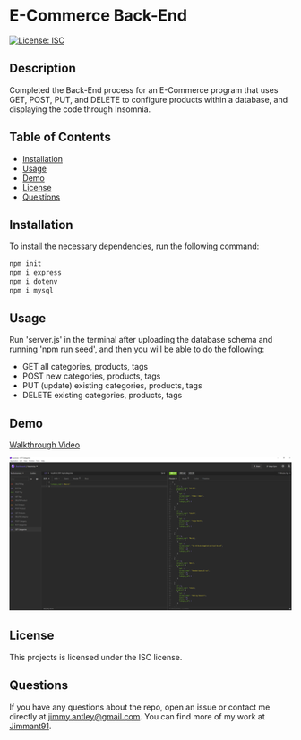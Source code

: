 # E-Commerce Back-End
  [![License: ISC](https://img.shields.io/badge/License-ISC-blue.svg)](https://opensource.org/licenses/ISC)

  ## Description
  Completed the Back-End process for an E-Commerce program that uses GET, POST, PUT, and DELETE to configure products within a database, and displaying the code through Insomnia.
  
  ## Table of Contents
  * [Installation](##-installation)
  * [Usage](##-usage)
  * [Demo](##-demo)
  * [License](##-license)
  * [Questions](##-questions)
  
  ## Installation
  To install the necessary dependencies, run the following command:
  ```
  npm init
  npm i express
  npm i dotenv
  npm i mysql
  ```
  ## Usage
  Run 'server.js' in the terminal after uploading the database schema and running 'npm run seed', and then you will be able to do the following:

  * GET all categories, products, tags
  * POST new categories, products, tags
  * PUT (update) existing categories, products, tags
  * DELETE existing categories, products, tags

  ## Demo
  
  <a href="https://youtu.be/uvAx0TG1jOo">Walkthrough Video</a>

  ![Insomnia Screenshot](./assets/backEnd.png)


  ## License
  This projects is licensed under the ISC license.
 
  ## Questions
  If you have any questions about the repo, open an issue or contact me directly at [jimmy.antley@gmail.com](mailto:jimmy.antley@gmail.com). You can find more of my work at [Jimmant91](https://www.github.com/Jimmant91).